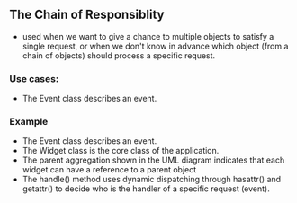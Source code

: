 ## The Chain of Responsiblity 
-  used when we want to give a chance to multiple objects to satisfy a single request, or when we don't know in advance which object (from a chain of objects) should process a specific request.

### Use cases:
- The Event class describes an event.
### Example
- The Event class describes an event.
- The Widget class is the core class of the application. 
- The parent aggregation shown in the UML diagram indicates that each widget can have a reference to a parent object
- The handle() method uses dynamic dispatching through hasattr() and getattr() to decide who is the handler of a specific request (event).

